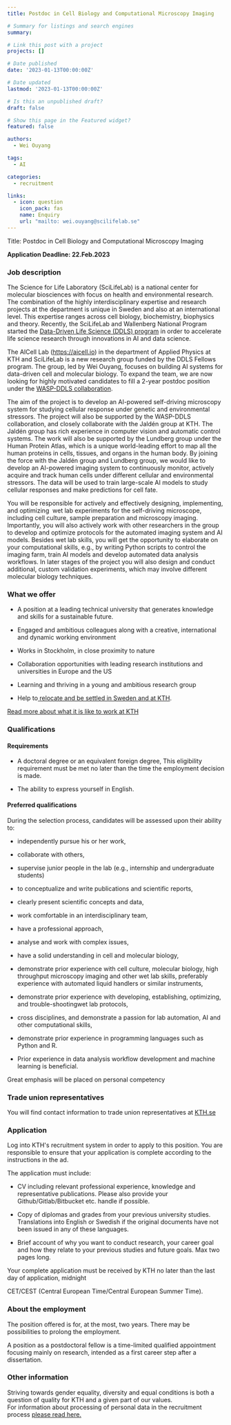 ```yaml
---
title: Postdoc in Cell Biology and Computational Microscopy Imaging

# Summary for listings and search engines
summary: 

# Link this post with a project
projects: []

# Date published
date: '2023-01-13T00:00:00Z'

# Date updated
lastmod: '2023-01-13T00:00:00Z'

# Is this an unpublished draft?
draft: false

# Show this page in the Featured widget?
featured: false

authors:
  - Wei Ouyang

tags:
  - AI

categories:
  - recruitment

links:
  - icon: question
    icon_pack: fas
    name: Enquiry
    url: "mailto: wei.ouyang@scilifelab.se"
---
```

Title:  Postdoc in Cell Biology and Computational Microscopy Imaging

**Application Deadline: 22.Feb.2023**

### Job description

The Science for Life Laboratory (SciLifeLab) is a national center for molecular biosciences with focus on health and environmental research. The combination of the highly interdisciplinary expertise and research projects at the department is unique in Sweden and also at an international level. This expertise ranges across cell biology, biochemistry, biophysics and theory. Recently, the SciLifeLab and Wallenberg National Program started the [Data-Driven Life Science (DDLS) program](https://www.scilifelab.se/data-driven/) in order to accelerate life science research through innovations in AI and data science.

The AICell Lab (<https://aicell.io>) in the department of Applied Physics at KTH and SciLifeLab is a new research group funded by the DDLS Fellows program. The group, led by Wei Ouyang, focuses on building AI systems for data-driven cell and molecular biology. To expand the team, we are now looking for highly motivated candidates to fill a 2-year postdoc position under the [WASP-DDLS collaboration](https://www.scilifelab.se/data-driven/wasp-collaboration/).

The aim of the project is to develop an AI-powered self-driving microscopy system for studying cellular response under genetic and environmental stressors. The project will also be supported by the WASP-DDLS collaboration, and closely collaborate with the Jaldén group at KTH. The Jaldén group has rich experience in computer vision and automatic control systems. The work will also be supported by the Lundberg group under the Human Protein Atlas, which is a unique world-leading effort to map all the human proteins in cells, tissues, and organs in the human body. By joining the force with the Jaldén group and Lundberg group, we would like to develop an AI-powered imaging system to continuously monitor, actively acquire and track human cells under different cellular and environmental stressors. The data will be used to train large-scale AI models to study cellular responses and make predictions for cell fate.

You will be responsible for actively and effectively designing, implementing, and optimizing  wet lab experiments for the self-driving microscope, including cell culture, sample preparation and microscopy imaging. Importantly, you will also actively work with other researchers in the group to develop and optimize protocols for the automated imaging system and AI models. Besides wet lab skills, you will get the opportunity to elaborate on your computational skills, e.g., by writing Python scripts to control the imaging farm, train AI models and develop automated data analysis workflows. In later stages of the project you will also design and conduct additional, custom validation experiments, which may involve different molecular biology techniques.

### What we offer 

-   A position at a leading technical university that generates knowledge and skills for a sustainable future.

-   Engaged and ambitious colleagues along with a creative, international and dynamic working environment

-   Works in Stockholm, in close proximity to nature

-   Collaboration opportunities with leading research institutions and universities in Europe and the US

-   Learning and thriving in a young and ambitious research group

-   Help to[ relocate and be settled in Sweden and at KTH](https://www.kth.se/en/om/work-at-kth/relocation).

[Read more about what it is like to work at KTH](https://www.kth.se/en/om/work-at-kth/kth-your-future-workplace-1.49050)

### Qualifications

#### Requirements

-   A doctoral degree or an equivalent foreign degree, This eligibility requirement must be met no later than the time the employment decision is made.

-   The ability to express yourself in English.

#### Preferred qualifications

During the selection process, candidates will be assessed upon their ability to: 

-   independently pursue his or her work,

-   collaborate with others,

-   supervise junior people in the lab (e.g., internship and undergraduate students)

-   to conceptualize and write publications and scientific reports,

-   clearly present scientific concepts and data,

-   work comfortable in an interdisciplinary team,

-   have a professional approach,

-   analyse and work with complex issues,

-   have a solid understanding in cell and molecular biology,

-   demonstrate prior experience with cell culture, molecular biology, high throughput microscopy imaging and other wet lab skills, preferably experience with automated liquid handlers or similar instruments,

-   demonstrate prior experience with developing, establishing, optimizing, and trouble-shootingwet lab protocols,

-   cross disciplines, and demonstrate a passion for lab automation, AI and other computational skills,

-   demonstrate prior experience in programming languages such as Python and R.

-   Prior experience in data analysis workflow development and machine learning is beneficial.

Great emphasis will be placed on personal competency

### Trade union representatives

You will find contact information to trade union representatives at [KTH.se](https://intra.kth.se/en/administration/rekrytering/annonsering/fackrepresentanter-1.500898)

### Application

Log into KTH's recruitment system in order to apply to this position. You are responsible to ensure that your application is complete according to the instructions in the ad.

The application must include:

-   CV including relevant professional experience, knowledge and representative publications. Please also provide your Github/Gitlab/Bitbucket etc. handle if possible.

-   Copy of diplomas and grades from your previous university studies. Translations into English or Swedish if the original documents have not been issued in any of these languages.

-   Brief account of why you want to conduct research, your career goal and how they relate to your previous studies and future goals. Max two pages long.

Your complete application must be received by KTH no later than the last day of application, midnight

CET/CEST (Central European Time/Central European Summer Time).

### About the employment

The position offered is for, at the most, two years. There may be possibilities to prolong the employment.

A position as a postdoctoral fellow is a time-limited qualified appointment focusing mainly on research, intended as a first career step after a dissertation.

### Other information

Striving towards gender equality, diversity and equal conditions is both a question of quality for KTH and a given part of our values.\
For information about processing of personal data in the recruitment process [please read here.](https://www.kth.se/en/om/work-at-kth/processing-of-personal-data-in-the-recruitment-process-1.823440)